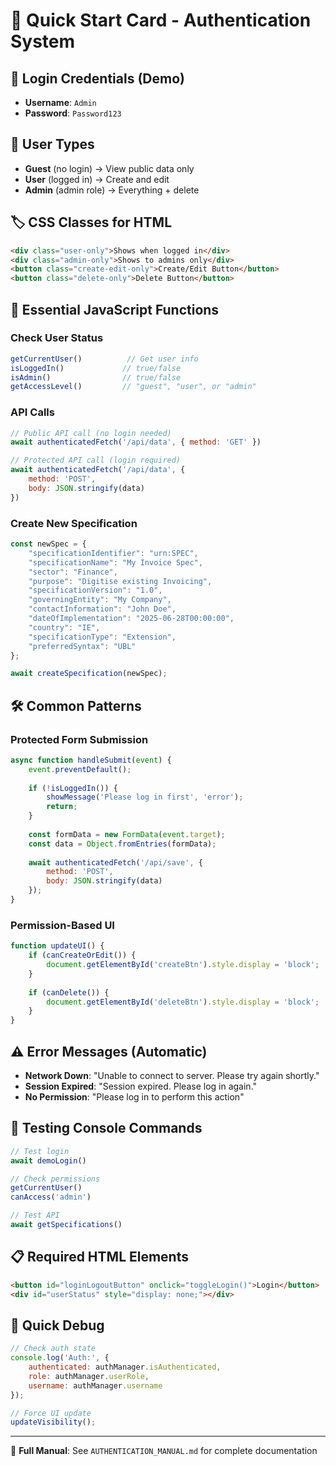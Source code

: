 # 🚀 Quick Start Card - Authentication System

## 🔑 Login Credentials (Demo)
- **Username**: `Admin`
- **Password**: `Password123`

## 👥 User Types
- **Guest** (no login) → View public data only
- **User** (logged in) → Create and edit
- **Admin** (admin role) → Everything + delete

## 🏷️ CSS Classes for HTML
```html
<div class="user-only">Shows when logged in</div>
<div class="admin-only">Shows to admins only</div>
<button class="create-edit-only">Create/Edit Button</button>
<button class="delete-only">Delete Button</button>
```

## 📡 Essential JavaScript Functions

### Check User Status
```javascript
getCurrentUser()          // Get user info
isLoggedIn()             // true/false
isAdmin()                // true/false
getAccessLevel()         // "guest", "user", or "admin"
```

### API Calls
```javascript
// Public API call (no login needed)
await authenticatedFetch('/api/data', { method: 'GET' })

// Protected API call (login required)
await authenticatedFetch('/api/data', { 
    method: 'POST', 
    body: JSON.stringify(data) 
})
```

### Create New Specification
```javascript
const newSpec = {
    "specificationIdentifier": "urn:SPEC",
    "specificationName": "My Invoice Spec",
    "sector": "Finance",
    "purpose": "Digitise existing Invoicing",
    "specificationVersion": "1.0",
    "governingEntity": "My Company",
    "contactInformation": "John Doe",
    "dateOfImplementation": "2025-06-28T00:00:00",
    "country": "IE",
    "specificationType": "Extension",
    "preferredSyntax": "UBL"
};

await createSpecification(newSpec);
```

## 🛠️ Common Patterns

### Protected Form Submission
```javascript
async function handleSubmit(event) {
    event.preventDefault();
    
    if (!isLoggedIn()) {
        showMessage('Please log in first', 'error');
        return;
    }
    
    const formData = new FormData(event.target);
    const data = Object.fromEntries(formData);
    
    await authenticatedFetch('/api/save', {
        method: 'POST',
        body: JSON.stringify(data)
    });
}
```

### Permission-Based UI
```javascript
function updateUI() {
    if (canCreateOrEdit()) {
        document.getElementById('createBtn').style.display = 'block';
    }
    
    if (canDelete()) {
        document.getElementById('deleteBtn').style.display = 'block';
    }
}
```

## ⚠️ Error Messages (Automatic)
- **Network Down**: "Unable to connect to server. Please try again shortly."
- **Session Expired**: "Session expired. Please log in again."
- **No Permission**: "Please log in to perform this action"

## 🧪 Testing Console Commands
```javascript
// Test login
await demoLogin()

// Check permissions
getCurrentUser()
canAccess('admin')

// Test API
await getSpecifications()
```

## 📋 Required HTML Elements
```html
<button id="loginLogoutButton" onclick="toggleLogin()">Login</button>
<div id="userStatus" style="display: none;"></div>
```

## 🔧 Quick Debug
```javascript
// Check auth state
console.log('Auth:', {
    authenticated: authManager.isAuthenticated,
    role: authManager.userRole,
    username: authManager.username
});

// Force UI update
updateVisibility();
```

---

📖 **Full Manual**: See `AUTHENTICATION_MANUAL.md` for complete documentation
